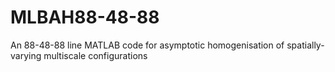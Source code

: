 # MLBAH88-48-88
An 88-48-88 line MATLAB code for asymptotic homogenisation of spatially-varying multiscale configurations
